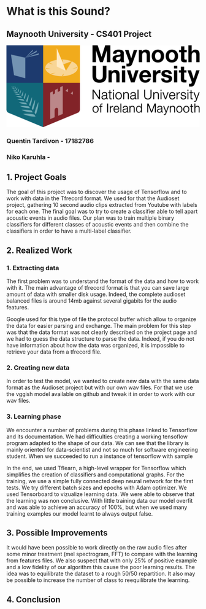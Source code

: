 # What is this Sound?
## Maynooth University - CS401 Project
![image](./figures/maynooth-logo.png)

### Quentin Tardivon - 17182786
### Niko Karuhla - 

## 1. Project Goals

The goal of this project was to discover the usage of Tensorflow and to work with data in the Tfrecord format. 
We used for that the Audioset project, gathering 10 second audio clips extracted from Youtube with labels for each one.
The final goal was to try to create a classifier able to tell apart acoustic events in audio files. Our plan was to train multiple binary classifiers for different classes of acoustic events and then combine the classifiers in order to have a multi-label classifier.

## 2. Realized Work

  ### 1. Extracting data

  The first problem was to understand the format of the data and how to work with it. The main advantage of tfrecord format is that you can 
  save large amount of data with smaller disk usage. Indeed, the complete audioset balanced files is around 14mb against several gigabits for
  the audio features. 

  Google used for this type of file the protocol buffer which allow to organize the data for easier parsing and exchange.
  The main problem for this step was that the data format was not clearly described on the project page and we had to guess the data structure 
  to parse the data. Indeed, if you do not have information about how the data was organized, it is impossible to retrieve your data from 
  a tfrecord file.
  ### 2. Creating new data
  In order to test the model, we wanted to create new data with the same data format as the Audioset project but with our own wav files. 
  For that we use the vggish model available on github and tweak it in order to work with our wav files.
  ### 3. Learning phase
  We encounter a number of problems during this phase linked to Tensorflow and its documentation.
  We had difficulties creating a working tensoflow program adapted to the shape
  of our data. We can see that the library is mainly oriented for data-scientist 
  and not so much for software engineering student.
  When we succeeded to run a instance of tensorflow with sample 
  
  In the end, we used Tflearn, a high-level wrapper for Tensorflow which simplifies the creation of classifiers and computational graphs. 
  For the training, we use a simple fully connected deep neural network for the first tests. We try different batch sizes and epochs with Adam
  optimizer. We used Tensorboard to vizualize learning data. 
  We were able to observe that the learning was non conclusive. With little training data our model overfit and was able to achieve an accuracy of 100%, but when we used many training examples our model learnt to always output false.

## 3. Possible Improvements

It would have been possible to work directly on the raw audio files after some
minor treatment (mel spectrogram, FFT) to compare with the learning from 
features files. We also suspect that with only 25% of positive example and 
a low fidelity of our algorithm this cause the poor learning results. The idea was
to equilibrate the dataset to a rough 50/50 repartition. It also may be possible to 
increase the number of class to reequilibrate the learning.

## 4. Conclusion
